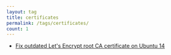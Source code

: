 ```yaml
---
layout: tag
title: certificates
permalink: /tags/certificates/
count: 1
---
```


- [Fix outdated Let's Encrypt root CA certificate on Ubuntu 14](https://blog.mcfisch.com/linux/Fixing-Outdated-LetsEncrypt-Root-CA-Certificate/)
